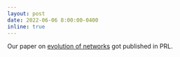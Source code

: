 ```yaml
---
layout: post
date: 2022-06-06 8:00:00-0400
inline: true
---
```


Our paper on [evolution of networks](https://journals.aps.org/prl/abstract/10.1103/PhysRevLett.128.234501) got published in PRL.